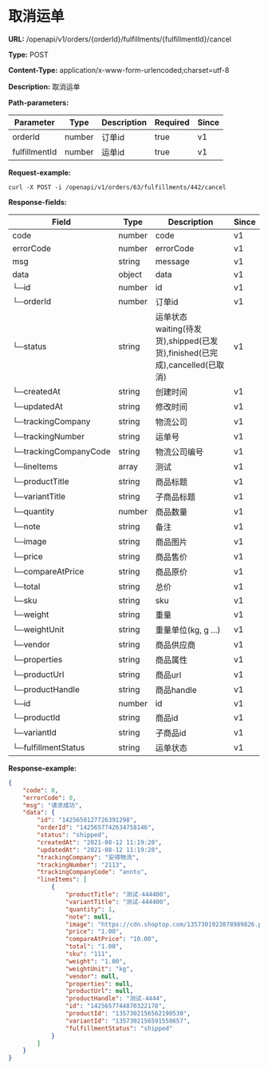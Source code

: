 # 取消运单

**URL:** /openapi/v1/orders/{orderId}/fulfillments/{fulfillmentId}/cancel

**Type:** POST

**Content-Type:** application/x-www-form-urlencoded;charset=utf-8

**Description:** 取消运单

**Path-parameters:**

| Parameter     | Type   | Description | Required | Since |
| ------------- | ------ | ----------- | -------- | ----- |
| orderId       | number | 订单id        | true     | v1    |
| fulfillmentId | number | 运单id        | true     | v1    |

**Request-example:**

```
curl -X POST -i /openapi/v1/orders/63/fulfillments/442/cancel
```

**Response-fields:**

| Field                    | Type   | Description                                                 | Since |
| ------------------------ | ------ | ----------------------------------------------------------- | ----- |
| code                     | number | code                                                        | v1    |
| errorCode                | number | errorCode                                                   | v1    |
| msg                      | string | message                                                     | v1    |
| data                     | object | data                                                        | v1    |
| └─id                     | number | id                                                          | v1    |
| └─orderId                | number | 订单id                                                        | v1    |
| └─status                 | string | 运单状态 waiting(待发货),shipped(已发货),finished(已完成),cancelled(已取消) | v1    |
| └─createdAt              | string | 创建时间                                                        | v1    |
| └─updatedAt              | string | 修改时间                                                        | v1    |
| └─trackingCompany        | string | 物流公司                                                        | v1    |
| └─trackingNumber         | string | 运单号                                                         | v1    |
| └─trackingCompanyCode    | string | 物流公司编号                                                      | v1    |
| └─lineItems              | array  | 测试                                                          | v1    |
|      └─productTitle      | string | 商品标题                                                        | v1    |
|      └─variantTitle      | string | 子商品标题                                                       | v1    |
|      └─quantity          | number | 商品数量                                                        | v1    |
|      └─note              | string | 备注                                                          | v1    |
|      └─image             | string | 商品图片                                                        | v1    |
|      └─price             | string | 商品售价                                                        | v1    |
|      └─compareAtPrice    | string | 商品原价                                                        | v1    |
|      └─total             | string | 总价                                                          | v1    |
|      └─sku               | string | sku                                                         | v1    |
|      └─weight            | string | 重量                                                          | v1    |
|      └─weightUnit        | string | 重量单位(kg, g ...)                                             | v1    |
|      └─vendor            | string | 商品供应商                                                       | v1    |
|      └─properties        | string | 商品属性                                                        | v1    |
|      └─productUrl        | string | 商品url                                                       | v1    |
|      └─productHandle     | string | 商品handle                                                    | v1    |
|      └─id                | number | id                                                          | v1    |
|      └─productId         | string | 商品id                                                        | v1    |
|      └─variantId         | string | 子商品id                                                       | v1    |
|      └─fulfillmentStatus | string | 运单状态                                                        | v1    |

**Response-example:**

```json
{
    "code": 0,
    "errorCode": 0,
    "msg": "请求成功",
    "data": {
        "id": "1425658127726391298",
        "orderId": "1425657742634758146",
        "status": "shipped",
        "createdAt": "2021-08-12 11:19:20",
        "updatedAt": "2021-08-12 11:19:20",
        "trackingCompany": "安得物流",
        "trackingNumber": "2113",
        "trackingCompanyCode": "annto",
        "lineItems": [
            {
                "productTitle": "测试-444400",
                "variantTitle": "测试-444400",
                "quantity": 1,
                "note": null,
                "image": "https://cdn.shoptop.com/1357301923878989826.png",
                "price": "1.00",
                "compareAtPrice": "10.00",
                "total": "1.00",
                "sku": "111",
                "weight": "1.00",
                "weightUnit": "kg",
                "vendor": null,
                "properties": null,
                "productUrl": null,
                "productHandle": "测试-4444",
                "id": "1425657744870322178",
                "productId": "1357302156562198530",
                "variantId": "1357302156591558657",
                "fulfillmentStatus": "shipped"
            }
        ]
    }
}
```
